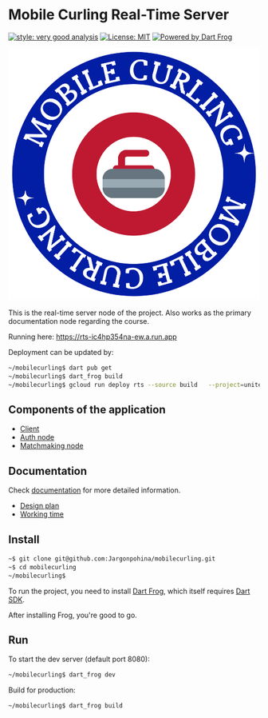 # Mobile Curling Real-Time Server

[![style: very good analysis][very_good_analysis_badge]][very_good_analysis_link]
[![License: MIT][license_badge]][license_link]
[![Powered by Dart Frog](https://img.shields.io/endpoint?url=https://tinyurl.com/dartfrog-badge)](https://dartfrog.vgv.dev)

[license_badge]: https://img.shields.io/badge/license-MIT-blue.svg
[license_link]: https://opensource.org/licenses/MIT
[very_good_analysis_badge]: https://img.shields.io/badge/style-very_good_analysis-B22C89.svg
[very_good_analysis_link]: https://pub.dev/packages/very_good_analysis

![alt logo](/doc/MB_CURLING.png)

This is the real-time server node of the project. 
Also works as the primary documentation node
regarding the course.

Running here: https://rts-ic4hp354na-ew.a.run.app

Deployment can be updated by:

```sh
~/mobilecurling$ dart pub get
~/mobilecurling$ dart_frog build
~/mobilecurling$ gcloud run deploy rts --source build   --project=united-kiln-407618   --region=europe-west1   --allow-unauthenticated
```

## Components of the application

- [Client](https://github.com/Jargonpohina/mobilecurling-client)
- [Auth node](https://github.com/Jargonpohina/mobilecurling-auth)
- [Matchmaking node](https://github.com/Jargonpohina/mobilecurling-lobby)

## Documentation

Check [documentation](/doc) for more detailed information.

- [Design plan](/doc/groupBP_design_plan.pdf)
- [Working time](/doc/working_time.md)

## Install

```sh
~$ git clone git@github.com:Jargonpohina/mobilecurling.git
~$ cd mobilecurling
~/mobilecurling$
```

To run the project, you need to install [Dart Frog](https://dartfrog.vgv.dev/docs/overview), which itself requires 
[Dart SDK](https://dart.dev/get-dart). 

After installing Frog, you're good to go.

## Run

To start the dev server (default port 8080):

```sh
~/mobilecurling$ dart_frog dev 
```

Build for production:

```sh
~/mobilecurling$ dart_frog build
```
